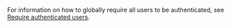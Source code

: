 For information on how to globally require all users to be authenticated, see [Require authenticated users](xref:security/authorization/secure-data#require-authenticated-users).